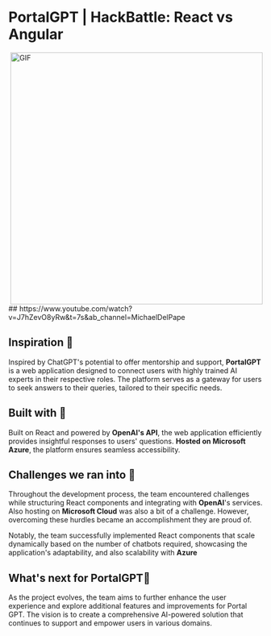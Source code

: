 # PortalGPT | HackBattle: React vs Angular
<img align="right" src="https://github.com/MLH-JUL-28-JUL-30/HackBattle/assets/111204640/5adbe4c4-cdf0-4eb8-adfb-dfbe829787ea" alt="GIF" width="500px">
## https://www.youtube.com/watch?v=J7hZevO8yRw&t=7s&ab_channel=MichaelDelPape

## Inspiration 🌟
Inspired by ChatGPT's potential to offer mentorship and support, **PortalGPT** is a web application designed to connect users with highly trained AI experts in their respective roles. The platform serves as a gateway for users to seek answers to their queries, tailored to their specific needs.

## Built with 🔧
Built on React and powered by **OpenAI's API**, the web application efficiently provides insightful responses to users' questions. **Hosted on Microsoft Azure**, the platform ensures seamless accessibility.

## Challenges we ran into 🚧
Throughout the development process, the team encountered challenges while structuring React components and integrating with **OpenAI**'s services. Also hosting on **Microsoft Cloud** was also a bit of a challenge. However, overcoming these hurdles became an accomplishment they are proud of.

Notably, the team successfully implemented React components that scale dynamically based on the number of chatbots required, showcasing the application's adaptability, and also scalability with **Azure**

## What's next for PortalGPT🔮
As the project evolves, the team aims to further enhance the user experience and explore additional features and improvements for Portal GPT. The vision is to create a comprehensive AI-powered solution that continues to support and empower users in various domains.
